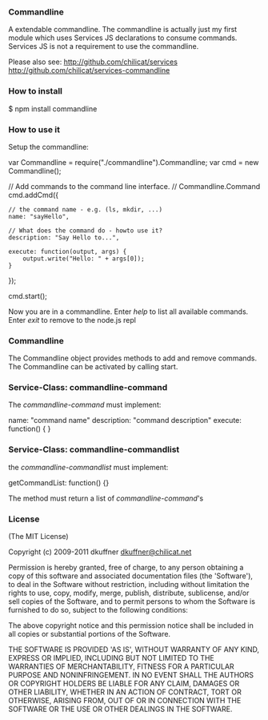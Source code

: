 
### Commandline

A extendable commandline. The commandline is actually just my first module which uses Services JS declarations to consume commands. Services JS is not a requirement to use the commandline. 

Please also see: 
http://github.com/chilicat/services
http://github.com/chilicat/services-commandline

### How to install

$ npm install commandline

### How to use it
Setup the commandline:

var Commandline = require("./commandline").Commandline;
var cmd = new Commandline();

// Add commands to the command line interface.
// Commandline.Command
cmd.addCmd({
    
    // the command name - e.g. (ls, mkdir, ...)
	name: "sayHello", 

	// What does the command do - howto use it?
	description: "Say Hello to...", 

	execute: function(output, args) {
		output.write("Hello: " + args[0]);
	}

});

cmd.start();

Now you are in a commandline. Enter _help_ to list all available commands. Enter _exit_ to remove to the node.js repl

### Commandline

The Commandline object provides methods to add and remove commands. The Commandline can be activated by calling start.

### Service-Class: commandline-command

The _commandline-command_ must implement:

name: "command name"
description: "command description"
execute: function() {  }


### Service-Class: commandline-commandlist
the _commandline-commandlist_ must implement:

getCommandList: function() {}

The method must return a list of _commandline-command_'s


### License

(The MIT License)

Copyright (c) 2009-2011 dkuffner <dkuffner@chilicat.net>

Permission is hereby granted, free of charge, to any person obtaining a copy of this software and associated documentation files (the 'Software'), to deal in the Software without restriction, including without limitation the rights to use, copy, modify, merge, publish, distribute, sublicense, and/or sell copies of the Software, and to permit persons to whom the Software is furnished to do so, subject to the following conditions:

The above copyright notice and this permission notice shall be included in all copies or substantial portions of the Software.

THE SOFTWARE IS PROVIDED 'AS IS', WITHOUT WARRANTY OF ANY KIND, EXPRESS OR IMPLIED, INCLUDING BUT NOT LIMITED TO THE WARRANTIES OF MERCHANTABILITY, FITNESS FOR A PARTICULAR PURPOSE AND NONINFRINGEMENT. IN NO EVENT SHALL THE AUTHORS OR COPYRIGHT HOLDERS BE LIABLE FOR ANY CLAIM, DAMAGES OR OTHER LIABILITY, WHETHER IN AN ACTION OF CONTRACT, TORT OR OTHERWISE, ARISING FROM, OUT OF OR IN CONNECTION WITH THE SOFTWARE OR THE USE OR OTHER DEALINGS IN THE SOFTWARE.